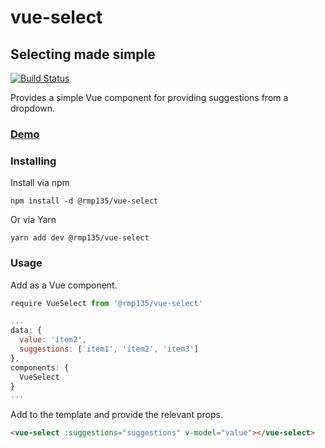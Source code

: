 # vue-select

## Selecting made simple

[![Build Status](https://travis-ci.org/rmp135/vue-select.svg?branch=master)](https://travis-ci.org/rmp135/vue-select)

Provides a simple Vue component for providing suggestions from a dropdown.

### [Demo](https://rmp135.github.io/vue-select/)

### Installing

Install via npm

`npm install -d @rmp135/vue-select`

Or via Yarn

`yarn add dev @rmp135/vue-select`

### Usage

Add as a Vue component.

```javascript
require VueSelect from '@rmp135/vue-select'

...
data: {
  value: 'item2',
  suggestions: ['item1', 'item2', 'item3']
},
components: {
  VueSelect
}
...
```

Add to the template and provide the relevant props.
```html
<vue-select :suggestions="suggestions" v-model="value"></vue-select>
````

